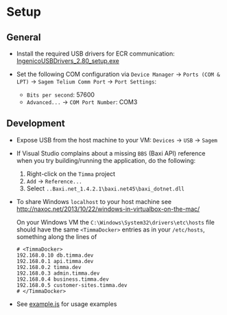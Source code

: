 # Setup

## General

* Install the required USB drivers for ECR communication: [IngenicoUSBDrivers_2.80_setup.exe](./IngenicoUSBDrivers_2.80/)

* Set the following COM configuration via `Device Manager` -> `Ports (COM & LPT)` -> `Sagem Telium Comm Port` -> `Port Settings`:

  * `Bits per second`: 57600
  * `Advanced...` -> `COM Port Number`: COM3

## Development

* Expose USB from the host machine to your VM: `Devices` -> `USB` -> `Sagem`

* If Visual Studio complains about a missing `BBS` (Baxi API) reference when you try building/running the application, do the following:

  1. Right-click on the `Timma` project
  2. `Add` -> `Reference...`
  3. Select `..Baxi.net_1.4.2.1\baxi.net45\baxi_dotnet.dll`

* To share Windows `localhost` to your host machine see http://naxoc.net/2013/10/22/windows-in-virtualbox-on-the-mac/

  On your Windows VM the `C:\Windows\System32\drivers\etc\hosts` file should have the same `<TimmaDocker>` entries as in your `/etc/hosts`, something along the lines of

    ```
    # <TimmaDocker>
    192.168.0.10 db.timma.dev
    192.168.0.1 api.timma.dev
    192.168.0.2 timma.dev
    192.168.0.3 admin.timma.dev
    192.168.0.4 business.timma.dev
    192.168.0.5 customer-sites.timma.dev
    # </TimmaDocker>
    ```
* See [example.js](./example.js) for usage examples
